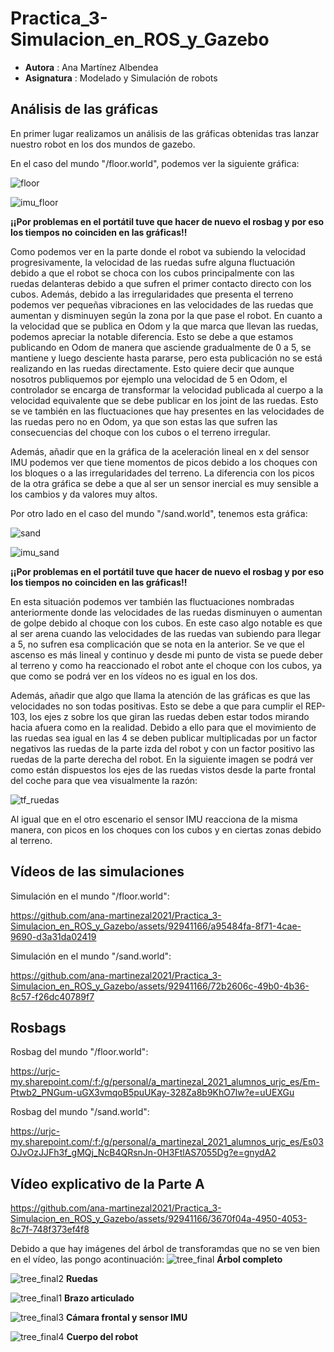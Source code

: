 # Practica_3-Simulacion_en_ROS_y_Gazebo
* **Autora** : Ana Martínez Albendea
* **Asignatura** : Modelado y Simulación de robots

## **Análisis de las gráficas**

En primer lugar realizamos un análisis de las gráficas obtenidas tras lanzar nuestro robot en los dos mundos de gazebo.

En el caso del mundo "/floor.world", podemos ver la siguiente gráfica:

![floor](https://github.com/ana-martinezal2021/Practica_3-Simulacion_en_ROS_y_Gazebo/assets/92941166/d3e362f9-8184-4a24-8901-4cf3cb476db0)

![imu_floor](https://github.com/ana-martinezal2021/Practica_3-Simulacion_en_ROS_y_Gazebo/assets/92941166/b2a8e7fb-8dac-446c-9b3d-839c392af3e9)

**¡¡Por problemas en el portátil tuve que hacer de nuevo el rosbag y por eso los tiempos no coinciden en las gráficas!!**

Como podemos ver en la parte donde el robot va subiendo la velocidad progresivamente, la velocidad de las ruedas sufre alguna fluctuación debido a que el robot se choca con los cubos principalmente con las ruedas delanteras debido a que sufren el primer contacto directo con los cubos. Además, debido a las irregularidades que presenta el terreno podemos ver pequeñas vibraciones en las velocidades de las ruedas que aumentan y disminuyen según la zona por la que pase el robot.
En cuanto a la velocidad que se publica en Odom y la que marca que llevan las ruedas, podemos apreciar la notable diferencia. Esto se debe a que estamos publicando en Odom de manera que asciende gradualmente de 0 a 5, se mantiene y luego desciente hasta pararse, pero esta publicación no se está realizando en las ruedas directamente. Esto quiere decir que aunque nosotros publiquemos por ejemplo una velocidad de 5 en Odom, el controlador se encarga de transformar la velocidad publicada al cuerpo a la velocidad equivalente que se debe publicar en los joint de las ruedas. Esto se ve también en las fluctuaciones que hay presentes en las velocidades de las ruedas pero no en Odom, ya que son estas las que sufren las consecuencias del choque con los cubos o el terreno irregular.

Además, añadir que en la gráfica de la aceleración lineal en x del sensor IMU podemos ver que tiene momentos de picos debido a los choques con los bloques o a las irregularidades del terreno. La diferencia con los picos de la otra gráfica se debe a que al ser un sensor inercial es muy sensible a los cambios y da valores muy altos.

Por otro lado en el caso del mundo "/sand.world", tenemos esta gráfica:

![sand](https://github.com/ana-martinezal2021/Practica_3-Simulacion_en_ROS_y_Gazebo/assets/92941166/496007bc-c841-4557-817c-f12378e6d8f4)

![imu_sand](https://github.com/ana-martinezal2021/Practica_3-Simulacion_en_ROS_y_Gazebo/assets/92941166/4c27d028-80af-4309-ae7a-d97cd746680f)

**¡¡Por problemas en el portátil tuve que hacer de nuevo el rosbag y por eso los tiempos no coinciden en las gráficas!!**

En esta situación podemos ver también las fluctuaciones nombradas anteriormente donde las velocidades de las ruedas disminuyen o aumentan de golpe debido al choque con los cubos. En este caso algo notable es que al ser arena cuando las velocidades de las ruedas van subiendo para llegar a 5, no sufren esa complicación que se nota en la anterior. Se ve que el ascenso es más lineal y continuo y desde mi punto de vista se puede deber al terreno y como ha reaccionado el robot ante el choque con los cubos, ya que como se podrá ver en los vídeos no es igual en los dos.

Además, añadir que algo que llama la atención de las gráficas es que las velocidades no son todas positivas. Esto se debe a que para cumplir el REP-103, los ejes z sobre los que giran las ruedas deben estar todos mirando hacia afuera como en la realidad. Debido a ello para que el movimiento de las ruedas sea igual en las 4 se deben publicar multiplicadas por un factor negativos las ruedas de la parte izda del robot y con un factor positivo las ruedas de la parte derecha del robot. En la siguiente imagen se podrá ver como están dispuestos los ejes de las ruedas vistos desde la parte frontal del coche para que vea visualmente la razón:

![tf_ruedas](https://github.com/ana-martinezal2021/Practica_3-Simulacion_en_ROS_y_Gazebo/assets/92941166/438c7a94-bc92-4332-8f51-6fabaac18513)

Al igual que en el otro escenario el sensor IMU reacciona de la misma manera, con picos en los choques con los cubos y en ciertas zonas debido al terreno.

## **Vídeos de las simulaciones**

Simulación en el mundo "/floor.world":

https://github.com/ana-martinezal2021/Practica_3-Simulacion_en_ROS_y_Gazebo/assets/92941166/a95484fa-8f71-4cae-9690-d3a31da02419

Simulación en el mundo "/sand.world":

https://github.com/ana-martinezal2021/Practica_3-Simulacion_en_ROS_y_Gazebo/assets/92941166/72b2606c-49b0-4b36-8c57-f26dc40789f7


## **Rosbags**

Rosbag del mundo "/floor.world":

https://urjc-my.sharepoint.com/:f:/g/personal/a_martinezal_2021_alumnos_urjc_es/Em-Ptwb2_PNGum-uGX3vmqoB5puUKay-328Za8b9KhO7lw?e=uUEXGu

Rosbag del mundo "/sand.world":

https://urjc-my.sharepoint.com/:f:/g/personal/a_martinezal_2021_alumnos_urjc_es/Es03OJvOzJJFh3f_gMQj_NcB4QRsnJn-0H3FtlAS7055Dg?e=gnydA2


## **Vídeo explicativo de la Parte A**

https://github.com/ana-martinezal2021/Practica_3-Simulacion_en_ROS_y_Gazebo/assets/92941166/3670f04a-4950-4053-8c7f-748f373ef4f8

Debido a que hay imágenes del árbol de transforamdas que no se ven bien en el vídeo, las pongo acontinuación:
![tree_final](https://github.com/ana-martinezal2021/Practica_3-Simulacion_en_ROS_y_Gazebo/assets/92941166/a53293d5-945e-4776-bfa8-8fecc799fc1b)
**Árbol completo**

![tree_final2](https://github.com/ana-martinezal2021/Practica_3-Simulacion_en_ROS_y_Gazebo/assets/92941166/3d464674-477c-48fc-94ff-c8209dd355e5)
**Ruedas**

![tree_final1](https://github.com/ana-martinezal2021/Practica_3-Simulacion_en_ROS_y_Gazebo/assets/92941166/6fd0e7e6-ea0c-411e-b35d-ec55eab0c294)
**Brazo articulado**

![tree_final3](https://github.com/ana-martinezal2021/Practica_3-Simulacion_en_ROS_y_Gazebo/assets/92941166/9587e7cf-2fc3-4d5f-b7ab-f7ba5cbb953b)
**Cámara frontal y sensor IMU**

![tree_final4](https://github.com/ana-martinezal2021/Practica_3-Simulacion_en_ROS_y_Gazebo/assets/92941166/15bf751e-4179-4e3d-8359-9765e2bec7c3)
**Cuerpo del robot**








